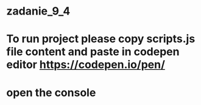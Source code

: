 # zadanie_9_4
# To run project please copy scripts.js file content and paste in codepen editor https://codepen.io/pen/
# open the console

